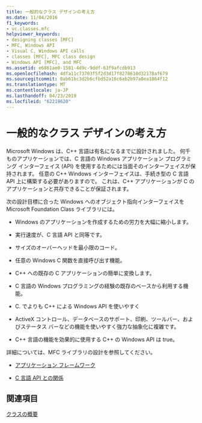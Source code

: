 ```yaml
---
title: 一般的なクラス デザインの考え方
ms.date: 11/04/2016
f1_keywords:
- vc.classes.mfc
helpviewer_keywords:
- designing classes [MFC]
- MFC, Windows API
- Visual C, Windows API calls
- classes [MFC], MFC class design
- Windows API [MFC], and MFC
ms.assetid: e6861ae0-1581-4d9c-9ddf-63f9afcdb913
ms.openlocfilehash: 4dfa11c73703f5f2d3d17f8278610d32178af679
ms.sourcegitcommit: 0ab61bc3d2b6cfbd52a16c6ab2b97a8ea1864f12
ms.translationtype: MT
ms.contentlocale: ja-JP
ms.lasthandoff: 04/23/2019
ms.locfileid: "62219620"
---
```

# <a name="general-class-design-philosophy"></a>一般的なクラス デザインの考え方

Microsoft Windows は、C++ 言語は有名になるまでに設計されました。 何千ものアプリケーションでは、C 言語の Windows アプリケーション プログラミング インターフェイス (API) を使用するためには当面そのインターフェイスが保持されます。 任意の C++ Windows インターフェイスは、手続き型の C 言語 API 上に構築する必要がありますので。 これは、C++ アプリケーションが C のアプリケーションと共存できることが保証されます。

次の設計目標に合った Windows へのオブジェクト指向インターフェイスを Microsoft Foundation Class ライブラリには。

- Windows のアプリケーションを作成するための労力を大幅に縮小します。

- 実行速度が、C 言語 API と同等です。

- サイズのオーバーヘッドを最小限のコード。

- 任意の Windows C 関数を直接呼び出す機能。

- C++ への既存の C アプリケーションの簡単に変換します。

- C 言語の Windows プログラミングの経験の既存のベースから利用する機能。

- C. でよりも C++ による Windows API を使いやすく

- ActiveX コントロール、データベースのサポート、印刷、ツールバー、およびステータス バーなどの機能を使いやすく強力な抽象化に複雑です。

- C++ 言語の機能を効果的に使用する C++ の Windows API は true。

詳細については、MFC ライブラリの設計を参照してください。

- [アプリケーション フレームワーク](../mfc/application-framework.md)

- [C 言語 API との関係](../mfc/relationship-to-the-c-language-api.md)

## <a name="see-also"></a>関連項目

[クラスの概要](../mfc/class-library-overview.md)
